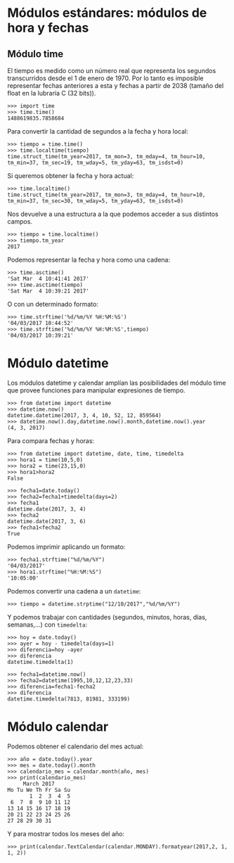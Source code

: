 # Módulos estándares: módulos de hora y fechas

## Módulo time

El tiempo es medido como un número real que representa los segundos transcurridos desde el 1 de enero de 1970. Por lo tanto es imposible representar fechas anteriores a esta y fechas a partir de 2038	(tamaño del float en la lubraría C (32 bits)).

	>>> import time
	>>> time.time()
	1488619835.7858684

Para convertir la cantidad de segundos a la fecha y hora local:

	>>> tiempo = time.time()
	>>> time.localtime(tiempo)
	time.struct_time(tm_year=2017, tm_mon=3, tm_mday=4, tm_hour=10, tm_min=37, tm_sec=19, tm_wday=5, tm_yday=63, tm_isdst=0)

Si queremos obtener la fecha y hora actual:

	>>> time.localtime()
	time.struct_time(tm_year=2017, tm_mon=3, tm_mday=4, tm_hour=10, tm_min=37, tm_sec=30, tm_wday=5, tm_yday=63, tm_isdst=0)

Nos devuelve a una estructura a la que podemos acceder a sus distintos campos.

	>>> tiempo = time.localtime()
	>>> tiempo.tm_year
	2017

Podemos representar la fecha y hora como una cadena:

	>>> time.asctime()
	'Sat Mar  4 10:41:41 2017'
	>>> time.asctime(tiempo)
	'Sat Mar  4 10:39:21 2017'

O con un determinado formato:

	>>> time.strftime('%d/%m/%Y %H:%M:%S')
	'04/03/2017 10:44:52'
	>>> time.strftime('%d/%m/%Y %H:%M:%S',tiempo)
	'04/03/2017 10:39:21'

# Módulo datetime

Los módulos datetime y calendar amplían las posibilidades del módulo time que provee funciones para manipular expresiones de tiempo.

	>>> from datetime import datetime
	>>> datetime.now()
	datetime.datetime(2017, 3, 4, 10, 52, 12, 859564)
	>>> datetime.now().day,datetime.now().month,datetime.now().year
	(4, 3, 2017)

Para compara fechas y horas:

	>>> from datetime import datetime, date, time, timedelta
	>>> hora1 = time(10,5,0)
	>>> hora2 = time(23,15,0)
	>>> hora1>hora2
	False

	>>> fecha1=date.today()
	>>> fecha2=fecha1+timedelta(days=2)
	>>> fecha1
	datetime.date(2017, 3, 4)
	>>> fecha2
	datetime.date(2017, 3, 6)
	>>> fecha1<fecha2
	True

Podemos imprimir aplicando un formato:

	>>> fecha1.strftime("%d/%m/%Y")
	'04/03/2017'
	>>> hora1.strftime("%H:%M:%S")
	'10:05:00'

Podemos convertir una cadena a un `datetime`:

	>>> tiempo = datetime.strptime("12/10/2017","%d/%m/%Y")

Y podemos trabajar con cantidades (segundos, minutos, horas, días, semanas,...) con `timedelta`:

	>>> hoy = date.today()
	>>> ayer = hoy - timedelta(days=1)
	>>> diferencia=hoy -ayer
	>>> diferencia
	datetime.timedelta(1)

	>>> fecha1=datetime.now()
	>>> fecha2=datetime(1995,10,12,12,23,33)
	>>> diferencia=fecha1-fecha2
	>>> diferencia
	datetime.timedelta(7813, 81981, 333199)

# Módulo calendar

Podemos obtener el calendario del mes actual:

	>>> año = date.today().year 
	>>> mes = date.today().month
	>>> calendario_mes = calendar.month(año, mes)
	>>> print(calendario_mes)
	     March 2017
	Mo Tu We Th Fr Sa Su
	       1  2  3  4  5
	 6  7  8  9 10 11 12
	13 14 15 16 17 18 19
	20 21 22 23 24 25 26
	27 28 29 30 31

Y para mostrar todos los meses del año:

	>>> print(calendar.TextCalendar(calendar.MONDAY).formatyear(2017,2, 1, 1, 2))